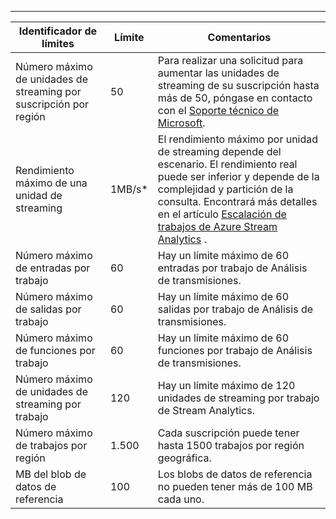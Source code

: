 ---
| Identificador de límites | Límite | Comentarios |
| --- | --- | --- |
| Número máximo de unidades de streaming por suscripción por región |50 |Para realizar una solicitud para aumentar las unidades de streaming de su suscripción hasta más de 50, póngase en contacto con el [Soporte técnico de Microsoft](https://support.microsoft.com/en-us). |
| Rendimiento máximo de una unidad de streaming |1MB/s* |El rendimiento máximo por unidad de streaming depende del escenario. El rendimiento real puede ser inferior y depende de la complejidad y partición de la consulta. Encontrará más detalles en el artículo [Escalación de trabajos de Azure Stream Analytics](../articles/stream-analytics/stream-analytics-scale-jobs.md) . |
| Número máximo de entradas por trabajo |60 |Hay un límite máximo de 60 entradas por trabajo de Análisis de transmisiones. |
| Número máximo de salidas por trabajo |60 |Hay un límite máximo de 60 salidas por trabajo de Análisis de transmisiones. |
| Número máximo de funciones por trabajo |60 |Hay un límite máximo de 60 funciones por trabajo de Análisis de transmisiones. |
| Número máximo de unidades de streaming por trabajo |120 |Hay un límite máximo de 120 unidades de streaming por trabajo de Stream Analytics. |
| Número máximo de trabajos por región |1.500 |Cada suscripción puede tener hasta 1500 trabajos por región geográfica. |
| MB del blob de datos de referencia | 100 | Los blobs de datos de referencia no pueden tener más de 100 MB cada uno. |

